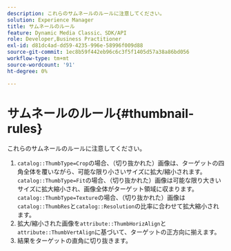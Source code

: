 ```yaml
---
description: これらのサムネールのルールに注意してください。
solution: Experience Manager
title: サムネールのルール
feature: Dynamic Media Classic、SDK/API
role: Developer,Business Practitioner
exl-id: d81dc4ad-dd59-4235-996e-58996f009d88
source-git-commit: 1ec8b59f442eb96c6c3f5f1405d57a38a86bd056
workflow-type: tm+mt
source-wordcount: '91'
ht-degree: 0%

---
```


# サムネールのルール{#thumbnail-rules}

これらのサムネールのルールに注意してください。

1. `catalog::ThumbType=Crop`の場合、（切り抜かれた）画像は、ターゲットの四角全体を覆いながら、可能な限り小さいサイズに拡大/縮小されます。 `catalog::ThumbType=Fit`の場合、（切り抜かれた）画像は可能な限り大きいサイズに拡大縮小され、画像全体がターゲット領域に収まります。 `catalog::ThumbType=Texture`の場合、（切り抜かれた）画像は`catalog::ThumbRes`と`catalog::Resolution`の比率に合わせて拡大縮小されます。
1. 拡大/縮小された画像を`attribute::ThumbHorizAlign`と`attribute::ThumbVertAlign`に基づいて、ターゲットの正方向に揃えます。
1. 結果をターゲットの直角に切り抜きます。

